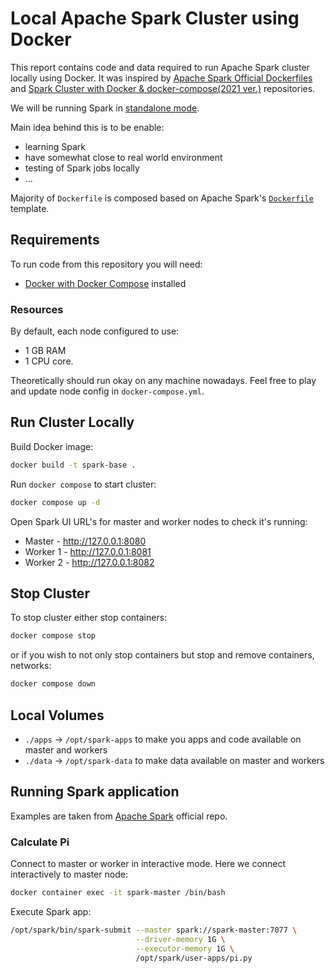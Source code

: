 # Local Apache Spark Cluster using Docker

This report contains code and data required to run Apache Spark cluster locally using Docker.
It was inspired by [Apache Spark Official Dockerfiles](https://github.com/apache/spark-docker/tree/master)
and [Spark Cluster with Docker & docker-compose(2021 ver.)](https://github.com/mvillarrealb/docker-spark-cluster/tree/master)
repositories.

We will be running Spark in [standalone mode](https://spark.apache.org/docs/latest/spark-standalone.html).

Main idea behind this is to be enable:

* learning Spark
* have somewhat close to real world environment
* testing of Spark jobs locally
* ...

Majority of `Dockerfile` is composed based on Apache Spark's [`Dockerfile`](https://github.com/apache/spark-docker/blob/master/Dockerfile.template)
template.


## Requirements

To run code from this repository you will need:

* [Docker with Docker Compose](https://docs.docker.com/desktop/install/fedora/) installed


### Resources

By default, each node configured to use:

* 1 GB RAM
* 1 CPU core.

Theoretically should run okay on any machine nowadays.
Feel free to play and update node config in `docker-compose.yml`.


## Run Cluster Locally

Build Docker image:

```bash
docker build -t spark-base .
```

Run `docker compose` to start cluster:

```bash
docker compose up -d
```

Open Spark UI URL's for master and worker nodes to check it's running:

* Master   - http://127.0.0.1:8080
* Worker 1 - http://127.0.0.1:8081
* Worker 2 - http://127.0.0.1:8082


## Stop Cluster

To stop cluster either stop containers:

```bash
docker compose stop
```

or if you wish to not only stop containers but stop and remove containers, networks:

```bash
docker compose down
```

## Local Volumes

* `./apps` -> `/opt/spark-apps` to make you apps and code available on master and workers
* `./data` -> `/opt/spark-data` to make data available on master and workers


## Running Spark application

Examples are taken from [Apache Spark](https://github.com/apache/spark/tree/master/examples/src/main) official repo.


###  Calculate Pi

Connect to master or worker in interactive mode. Here we connect interactively to master node:

```bash
docker container exec -it spark-master /bin/bash
```

Execute Spark app:

```bash
/opt/spark/bin/spark-submit --master spark://spark-master:7077 \
                            --driver-memory 1G \
                            --executor-memory 1G \
                            /opt/spark/user-apps/pi.py
```
